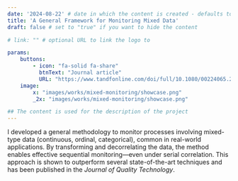 ```yaml
---
date: '2024-08-22' # date in which the content is created - defaults to "today"
title: 'A General Framework for Monitoring Mixed Data'
draft: false # set to "true" if you want to hide the content 

# link: "" # optional URL to link the logo to

params:
    buttons:
        - icon: "fa-solid fa-share"
          btnText: "Journal article"
          URL: "https://www.tandfonline.com/doi/full/10.1080/00224065.2025.2512164"
    image:  
        x: "images/works/mixed-monitoring/showcase.png"
        _2x: "images/works/mixed-monitoring/showcase.png"

## The content is used for the description of the project
---
```


I developed a general methodology to monitor processes involving mixed-type data (continuous, ordinal, categorical), common in real-world applications. By transforming and decorrelating the data, the method enables effective sequential monitoring—even under serial correlation. This approach is shown to outperform several state-of-the-art techniques and has been published in the *Journal of Quality Technology*.
